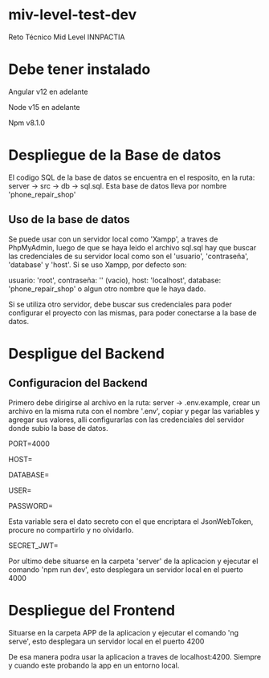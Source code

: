 # miv-level-test-dev
Reto Técnico Mid Level INNPACTIA

# Debe tener instalado

Angular v12 en adelante

Node v15 en adelante

Npm v8.1.0

# Despliegue de la Base de datos

El codigo SQL de la base de datos se encuentra en el resposito, en la ruta: server -> src -> db -> sql.sql. 
Esta base de datos lleva por nombre 'phone_repair_shop'

## Uso de la base de datos

Se puede usar con un servidor local como 'Xampp', a traves de PhpMyAdmin, luego de que se haya leido el archivo sql.sql 
hay que buscar las credenciales de su servidor local como son el 'usuario', 'contraseña', 'database' y 'host'. Si se uso Xampp, 
por defecto son: 

usuario: 'root', contraseña: '' (vacio), host: 'localhost', database: 'phone_repair_shop' o algun otro nombre que le haya dado.

Si se utiliza otro servidor, debe buscar sus credenciales para poder configurar el proyecto con las mismas, para poder 
conectarse a la base de datos.

# Despligue del Backend

## Configuracion del Backend

Primero debe dirigirse al archivo en la ruta: server -> .env.example, crear un archivo en la misma ruta con el nombre '.env', 
copiar y pegar las variables y agregar sus valores, alli configurarlas con las credenciales del servidor donde subio la base de datos.

PORT=4000

HOST=

DATABASE=

USER=

PASSWORD=

Esta variable sera el dato secreto con el que encriptara el JsonWebToken, procure no compartirlo y no olvidarlo.

SECRET_JWT=

Por ultimo debe situarse en la carpeta 'server' de la aplicacion y ejecutar el comando 'npm run dev', esto desplegara un servidor local en el puerto 4000

# Despliegue del Frontend

Situarse en la carpeta APP de la aplicacion y ejecutar el comando 'ng serve', esto desplegara un servidor local en el puerto 4200

De esa manera podra usar la aplicacion a traves de localhost:4200. Siempre y cuando este probando la app en un entorno local.
